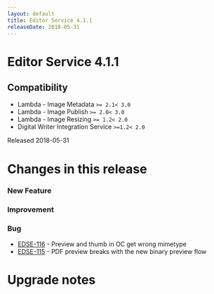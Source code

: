 ```yaml
---
layout: default
title: Editor Service 4.1.1
releaseDate: 2018-05-31
---
```

<div class="jumbotron">
    <h1>Editor Service 4.1.1</h1>    
    <h2>Compatibility</h2>
    <ul>
        <li>Lambda - Image Metadata <code>>= 2.1</code><code>< 3.0</code></li>
        <li>Lambda - Image Publish <code>>= 2.0</code><code>< 3.0</code></li>
        <li>Lambda - Image Resizing <code>>= 1.2</code><code>< 2.0</code></li>
        <li>Digital Writer Integration Service <code>>=1.2</code><code>< 2.0</code></li>
    </ul>
</div>

Released 2018-05-31

 

# Changes in this release  


### New Feature 



### Improvement 



### Bug 

 * [EDSE-116](https://jira.infomaker.se/browse/EDSE-116) - Preview and thumb in OC get wrong mimetype 
 * [EDSE-115](https://jira.infomaker.se/browse/EDSE-115) - PDF preview breaks with the new binary preview flow 




# Upgrade notes  
             

